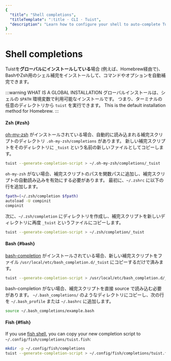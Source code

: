 ```yaml
---
{
  "title": "Shell completions",
  "titleTemplate": ":title · CLI · Tuist",
  "description": "Learn how to configure your shell to auto-complete Tuist commands."
}
---
```

# Shell completions

Tuistを**グローバルにインストールしている**場合 (例えば、Homebrew経由で)、BashやZsh用のシェル補完をインストールして、コマンドやオプションを自動補完できます。

:::warning WHAT IS A GLOBAL INSTALLATION
グローバルインストールは、シェルの `$PATH` 環境変数で利用可能なインストールです。 つまり、ターミナルの任意のディレクトリから `tuist` を実行できます。 This is the default installation method for Homebrew.
:::

#### Zsh {#zsh}

[oh-my-zsh](https://ohmyz.sh/) がインストールされている場合、自動的に読み込まれる補完スクリプトのディレクトリ `.oh-my-zsh/completions` があります。 新しい補完スクリプトをそのディレクトリに `_tuist` という名前の新しいファイルとしてコピーします。

```bash
tuist --generate-completion-script > ~/.oh-my-zsh/completions/_tuist
```

`oh-my-zsh` がない場合、補完スクリプトのパスを関数パスに追加し、補完スクリプトの自動読み込みを有効にする必要があります。 最初に、`~/.zshrc` に以下の行を追加します。

```bash
fpath=(~/.zsh/completion $fpath)
autoload -U compinit
compinit
```

次に、`~/.zsh/completion` にディレクトリを作成し、補完スクリプトを新しいディレクトリに再度 `_tuist` というファイルにコピーします。

```bash
tuist --generate-completion-script > ~/.zsh/completion/_tuist
```

#### Bash {#bash}

[bash-completion](https://github.com/scop/bash-completion) がインストールされている場合、新しい補完スクリプトをファイル `/usr/local/etc/bash_completion.d/_tuist` にコピーするだけで済みます。

```bash
tuist --generate-completion-script > /usr/local/etc/bash_completion.d/_tuist
```

bash-completion がない場合、補完スクリプトを直接 source で読み込む必要があります。 `~/.bash_completions/` のようなディレクトリにコピーし、次の行を `~/.bash_profile` または `~/.bashrc` に追加します。

```bash
source ~/.bash_completions/example.bash
```

#### Fish {#fish}

If you use [fish shell](https://fishshell.com), you can copy your new completion script to `~/.config/fish/completions/tuist.fish`:

```bash
mkdir -p ~/.config/fish/completions
tuist --generate-completion-script > ~/.config/fish/completions/tuist.fish
```
